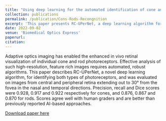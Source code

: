```yaml
---
title: "Using deep learning for the automated identification of cone and rod photoreceptors from adaptive optics imaging of the human retina"
collection: publications
permalink: /publication/Cons-Rods-Recongnition
excerpt: 'This paper presents RC-UPerNet, a deep learning algorithm for automated identification of cone and rod photoreceptors in high-resolution retinal images.'
date: 2022-09-02
venue: 'Biomedical Optics Express'
paperurl: 
citation: 
---
```


Adaptive optics imaging has enabled the enhanced in vivo retinal visualization of individual cone and rod photoreceptors. Effective analysis of such high-resolution, feature rich images requires automated, robust algorithms. This paper describes RC-UPerNet, a novel deep learning algorithm, for identifying both types of photoreceptors, and was evaluated on images from central and peripheral retina extending out to 30° from the fovea in the nasal and temporal directions. Precision, recall and Dice scores were 0.928, 0.917 and 0.922 respectively for cones, and 0.876, 0.867 and 0.870 for rods. Scores agree well with human graders and are better than previously reported AI-based approaches.

[Download paper here](http://chenwei-1999.github.io/files/boe-13-10-5082.pdf)

